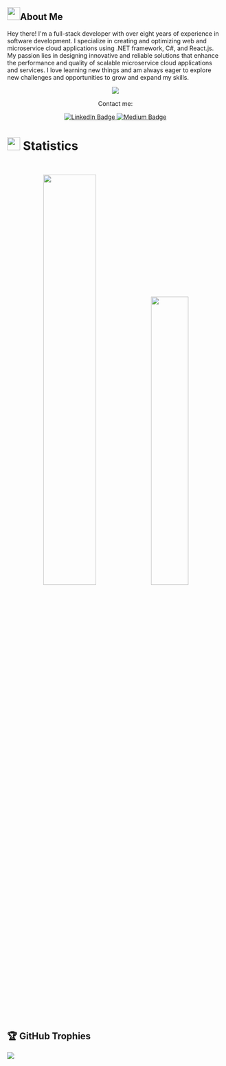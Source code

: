 ## <img src="https://user-images.githubusercontent.com/82110564/189553856-2e7f8f30-80b4-484f-bfaa-9e5eb10f24e5.gif" width="30">About Me

Hey there! I'm a full-stack developer with over eight years of experience in software development. I specialize in creating and optimizing web and microservice cloud applications using .NET framework, C#, and React.js. My passion lies in designing innovative and reliable solutions that enhance the performance and quality of scalable microservice cloud applications and services. I love learning new things and am always eager to explore new challenges and opportunities to grow and expand my skills.
<p align="center">
  <a href="https://github.com/hodaSedighi/readme-typing-svg"><img src="https://readme-typing-svg.herokuapp.com?lines=Hi,+I'm+Hoda;I+love+Programming;I+love+React+,+.NET+Core;I+love+learning.;I+love+spreading+knowledge.;&center=true&width=500&height=50"></a>
</p>
<p align="center">Contact me:</p>
<p>
<div align="center">
<a href="https://www.linkedin.com/in/hoda--sedighi/">
    <img src="https://img.shields.io/badge/LinkedIn-blue?style=for-the-badge&logo=linkedin&logoColor=white" alt="LinkedIn Badge"/>
</a>
<a href="https://medium.com/@hoda_sedighi">
    <img src="https://img.shields.io/badge/Medium-12100E?style=for-the-badge&logo=medium&logoColor=white&link=https://medium.com/@hoda_sedighi" alt="Medium Badge"/>
</a>
</div>
</p>

# <img src="https://media4.giphy.com/media/MIGbtLZoVjbl0bYbAd/giphy.gif?cid=ecf05e472t2h0i8d7dcjaoau9iqtchhr899hxmpxzzgc7lyw&rid=giphy.gif" width="30"> Statistics

<br/>
<p align="center">
<!--      <img width="49.5%" src="https://github-readme-stats.vercel.app/api?username=hodasedighi&show_icons=true&include_all_commits=true&theme=radical&hide_border=true"> -->
    <img width="49.5%" src="https://github-readme-streak-stats.herokuapp.com/?user=hodasedighi&theme=radical">	
   <img width="41.5%"  src="https://github-readme-stats.vercel.app/api/top-langs/?username=hodasedighi&theme=jolly&hide_border=true&include_all_commits=true&count_private=true&layout=compact">
</p>
<br>

<!--  [![Hoda's github activity graph](https://github-readme-activity-graph.vercel.app/graph?username=hodasedighi&theme=react)](https://github.com/hodasedighi/github-readme-activity-graph) -->
<!-- <p align="center">
    <a href="https://leetcode.com/hodasedighi/"><img width="48%" src="https://leetcode.card.workers.dev/drknzz?theme=dark&font=baloo&extension=null&border=2&border_radius=8"></a>
    <a href="https://github.com/hodasedighi"><img width="50%" src="https://github-readme-stats.vercel.app/api/top-langs/?username=drknzz&theme=dark&hide=html,css,cmake&layout=compact&langs_count=5&bg_color=101010&hide_title=true"></a>
</p> -->

## 🏆 GitHub Trophies
<!--      ![](https://github-trophies.vercel.app/?username=hodasedighi&&rank=S,AA,SSS,SS,SECRET)  -->
![](https://github-profile-trophy.vercel.app/?username=hodasedighi&theme=dracula&no-frame=false&no-bg=false&margin-w=4&&rank=S,AA,A,AAA,SSS,SS,SECRET)

